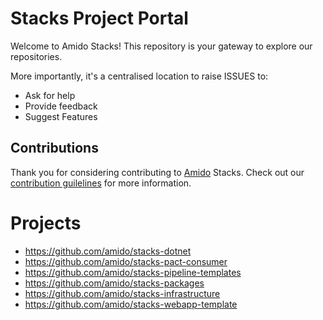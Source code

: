 # Stacks Project Portal

Welcome to Amido Stacks! This repository is your gateway to explore our repositories. 

More importantly, it's a centralised location to raise ISSUES to:
- Ask for help
- Provide feedback
- Suggest Features

## Contributions
Thank you for considering contributing to [Amido](https://amido.com/) Stacks. Check out our [contribution guilelines](./CONTRIBUTING.md) for more information.

# Projects
- https://github.com/amido/stacks-dotnet
- https://github.com/amido/stacks-pact-consumer
- https://github.com/amido/stacks-pipeline-templates
- https://github.com/amido/stacks-packages
- https://github.com/amido/stacks-infrastructure
- https://github.com/amido/stacks-webapp-template
